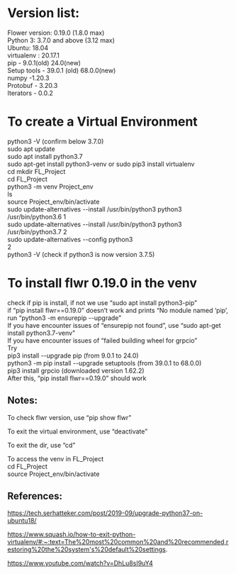 # Version list:
Flower version: 0.19.0 (1.8.0 max)  
Python 3: 3.7.0 and above (3.12 max)  
Ubuntu: 18.04   
virtualenv : 20.17.1  
pip - 9.0.1(old) 24.0(new)  
Setup tools - 39.0.1 (old) 68.0.0(new)  
numpy -1.20.3  
Protobuf - 3.20.3  
Iterators - 0.0.2  

# To create a Virtual Environment
python3 -V (confirm below 3.7.0)  
sudo apt update  
sudo apt install python3.7  
sudo apt-get install python3-venv or sudo pip3 install virtualenv  
cd mkdir FL_Project  
cd FL_Project  
python3 -m venv Project_env  
ls  
source Project_env/bin/activate  
sudo update-alternatives --install /usr/bin/python3 python3 /usr/bin/python3.6 1  
sudo update-alternatives --install /usr/bin/python3 python3 /usr/bin/python3.7 2  
sudo update-alternatives --config python3  
2  
python3 -V (check if python3 is now version 3.7.5)  

# To install flwr 0.19.0 in the venv  
check if pip is install, if not we use “sudo apt install python3-pip”  
if “pip install flwr==0.19.0” doesn’t work and prints “No module named ‘pip’, run “python3 -m ensurepip --upgrade”  
If you have encounter issues of “ensurepip not found”, use “sudo apt-get install python3.7-venv”  
If you have encounter issues of “failed building wheel for grpcio”  
Try  
pip3 install --upgrade pip (from 9.0.1 to 24.0)  
python3 -m pip install --upgrade setuptools (from 39.0.1 to 68.0.0)  
pip3 install grpcio (downloaded version 1.62.2)  
After this, “pip install flwr==0.19.0” should work  
  
## Notes:
To check flwr version, use “pip show flwr”  

To exit the virtual environment, use “deactivate”  

To exit the dir, use “cd”  

To access the venv in FL_Project  
cd FL_Project  
source Project_env/bin/activate  


## References:  

https://tech.serhatteker.com/post/2019-09/upgrade-python37-on-ubuntu18/

https://www.squash.io/how-to-exit-python-virtualenv/#:~:text=The%20most%20common%20and%20recommended,restoring%20the%20system's%20default%20settings.

https://www.youtube.com/watch?v=DhLu8sI9uY4








